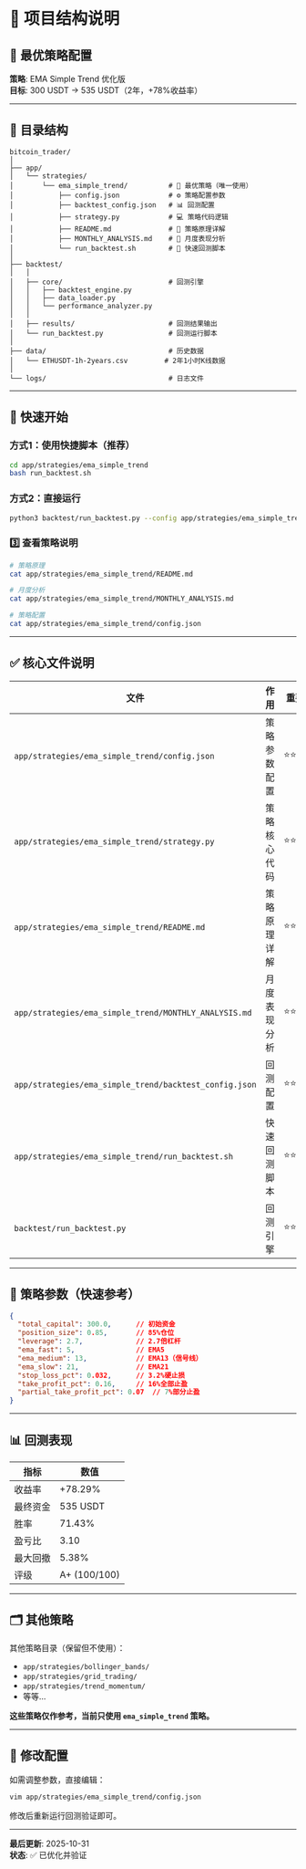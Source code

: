 # 📁 项目结构说明

## 🎯 最优策略配置

**策略**: EMA Simple Trend 优化版  
**目标**: 300 USDT → 535 USDT（2年，+78%收益率）

---

## 📂 目录结构

```
bitcoin_trader/
│
├── app/
│   └── strategies/
│       └── ema_simple_trend/          # 🎯 最优策略（唯一使用）
│           ├── config.json            # ⚙️ 策略配置参数
│           ├── backtest_config.json   # 📊 回测配置
│           ├── strategy.py            # 💻 策略代码逻辑
│           ├── README.md              # 📖 策略原理详解
│           ├── MONTHLY_ANALYSIS.md    # 📅 月度表现分析
│           └── run_backtest.sh        # 🚀 快速回测脚本
│
├── backtest/
│   │
│   ├── core/                          # 回测引擎
│   │   ├── backtest_engine.py
│   │   ├── data_loader.py
│   │   └── performance_analyzer.py
│   │
│   ├── results/                       # 回测结果输出
│   └── run_backtest.py                # 回测运行脚本
│
├── data/                              # 历史数据
│   └── ETHUSDT-1h-2years.csv         # 2年1小时K线数据
│
└── logs/                              # 日志文件

```

---

## 🚀 快速开始

### 方式1：使用快捷脚本（推荐）
```bash
cd app/strategies/ema_simple_trend
bash run_backtest.sh
```

### 方式2：直接运行
```bash
python3 backtest/run_backtest.py --config app/strategies/ema_simple_trend/backtest_config.json
```

### 3️⃣ 查看策略说明
```bash
# 策略原理
cat app/strategies/ema_simple_trend/README.md

# 月度分析
cat app/strategies/ema_simple_trend/MONTHLY_ANALYSIS.md

# 策略配置
cat app/strategies/ema_simple_trend/config.json
```

---

## ✅ 核心文件说明

| 文件 | 作用 | 重要性 |
|------|------|--------|
| `app/strategies/ema_simple_trend/config.json` | 策略参数配置 | ⭐⭐⭐⭐⭐ |
| `app/strategies/ema_simple_trend/strategy.py` | 策略核心代码 | ⭐⭐⭐⭐⭐ |
| `app/strategies/ema_simple_trend/README.md` | 策略原理详解 | ⭐⭐⭐⭐ |
| `app/strategies/ema_simple_trend/MONTHLY_ANALYSIS.md` | 月度表现分析 | ⭐⭐⭐⭐ |
| `app/strategies/ema_simple_trend/backtest_config.json` | 回测配置 | ⭐⭐⭐ |
| `app/strategies/ema_simple_trend/run_backtest.sh` | 快速回测脚本 | ⭐⭐⭐ |
| `backtest/run_backtest.py` | 回测引擎 | ⭐⭐⭐ |

---

## 🎯 策略参数（快速参考）

```json
{
  "total_capital": 300.0,      // 初始资金
  "position_size": 0.85,       // 85%仓位
  "leverage": 2.7,             // 2.7倍杠杆
  "ema_fast": 5,               // EMA5
  "ema_medium": 13,            // EMA13（信号线）
  "ema_slow": 21,              // EMA21
  "stop_loss_pct": 0.032,      // 3.2%硬止损
  "take_profit_pct": 0.16,     // 16%全部止盈
  "partial_take_profit_pct": 0.07  // 7%部分止盈
}
```

---

## 📊 回测表现

| 指标 | 数值 |
|------|------|
| 收益率 | +78.29% |
| 最终资金 | 535 USDT |
| 胜率 | 71.43% |
| 盈亏比 | 3.10 |
| 最大回撤 | 5.38% |
| 评级 | A+ (100/100) |

---

## 🗂️ 其他策略

其他策略目录（保留但不使用）：
- `app/strategies/bollinger_bands/`
- `app/strategies/grid_trading/`
- `app/strategies/trend_momentum/`
- 等等...

**这些策略仅作参考，当前只使用 `ema_simple_trend` 策略。**

---

## 🔧 修改配置

如需调整参数，直接编辑：
```bash
vim app/strategies/ema_simple_trend/config.json
```

修改后重新运行回测验证即可。

---

**最后更新**: 2025-10-31  
**状态**: ✅ 已优化并验证
